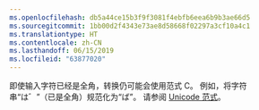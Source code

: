 ```yaml
---
ms.openlocfilehash: db5a44ce15b3f9f3081f4ebfb6eea6b9b3ae66d5
ms.sourcegitcommit: 1bb00d2f4343e73ae8d58668f02297a3cf10a4c1
ms.translationtype: HT
ms.contentlocale: zh-CN
ms.lasthandoff: 06/15/2019
ms.locfileid: "63877020"
---
```

即使输入字符已经是全角，转换仍可能会使用范式 C。 例如，将字符串“は゛”（已是全角）规范化为“ば”。 请参阅 [Unicode 范式](https://unicode.org/reports/tr15)。
